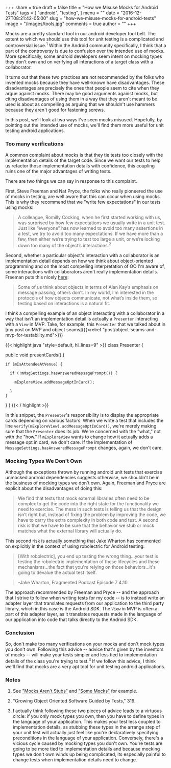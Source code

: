+++
share = true
draft = false
title = "How we Misuse Mocks for Android Tests"
tags = [
  "android",
  "testing",
]
menu = ""
date = "2016-12-27T08:21:42-05:00"
slug = "how-we-misuse-mocks-for-android-tests"
image = "/images/tools.jpg"
comments = true
author = ""
+++

Mocks are a pretty standard tool in our android developer tool belt. The extent to which we should use this tool for unit testing is a complicated and controversial issue.<sup>1</sup> Within the Android community specifically, I think that a part of the controversy is due to confusion over the intended use of mocks. More specifically, some android developers seem intent on mocking types they don't own and on verifying all interactions of a target class with a collaborator.

It turns out that these two practices are not recommended by the folks who invented mocks because they have well-known have disadvantages. These disadvantages are precisely the ones that people seem to cite when they argue against mocks. There may be good arguments against mocks, but citing disadvantages of using them in a way that they aren't meant to be used is about as compelling as arguing that we shouldn't use hammers because they aren't good for fastening screws.

In this post, we'll look at two ways I've seen mocks misused. Hopefully, by pointing out the intended use of mocks, we'll find them more useful for unit testing android applications.

### Too many verifications

A common complaint about mocks is that they tie tests too closely with the implementation details of the target code. Since we want our tests to help us refactor those implementation details with confidence, this coupling ruins one of the major advantages of writing tests.

There are two things we can say in response to this complaint.

First, Steve Freeman and Nat Pryce, the folks who really pioneered the use of mocks in testing, are well aware that this can occur when using mocks. This is why they recommend that we "write few expectations" in our tests using mocks:

>A colleague, Romilly Cocking, when he first started working with us, was surprised by how few expectations we usually write in a unit test. Just like “everyone” has now learned to avoid too many assertions in a test, we try to avoid too many expectations. If we have more than a few, then either we’re trying to test too large a unit, or we’re locking down too many of the object’s interactions.<sup>2</sup>

Second, whether a particular object's interaction with a collaborator is an implementation detail depends on how we think about object-oriented programming and on the most compelling interpretation of OO I'm aware of, some interactions with collaborators aren't really implementation details. Freeman puts this nicely [here](http://higherorderlogic.com/2013/01/some-mocks/):

>Some of us think about objects in terms of Alan Kay’s emphasis on message passing, others don’t. In my world, I’m interested in the protocols of how objects communicate, not what’s inside them, so testing based on interactions is a natural fit.

I think a compelling example of an object interacting with a collaborator in a way that isn't an implementation detail is actually a `Presenter` interacting with a `View` in MVP. Take, for example, this `Presenter` that we talked about in [my post on MVP and object seams]({{<relref "post/object-seams-and-mvp-for-testability.md">}})

{{< highlight java "style=default, hl_lines=9" >}}
class Presenter {

  public void presentCards() {

    if (mIsAttendeeAtVenue) {

      if (!mMsgSettings.hasAnsweredMessagePrompt()) {

        mExploreView.addMessageOptInCard();

      }
    }
  }
}
{{< / highlight >}}

In this snippet, the `Presenter`'s responsibility is to display the appropriate cards depending on various factors. When we write a test that includes the line `verify(mExploreView).addMessageOptInCard()`, we're merely making sure that the `Presenter` does its job. We're concerned with the "what," not with the "how." If `mExploreView` wants to change how it actually adds a message opt in card, we don't care. If the implementation of `MessageSettings.hasAnsweredMessagePrompt` changes, again, we don't care.

### Mocking Types We Don't Own

Although the exceptions thrown by running android unit tests that exercise unmocked android dependencies suggests otherwise, we shouldn't be in the business of mocking types we don't own. Again, Freeman and Pryce are explicit about the disadvantages of doing this:

>We find that tests that mock external libraries often need to be complex to get the code into the right state for the functionality we need to exercise. The mess in such tests is telling us that the design isn’t right but, instead of fixing the problem by improving the code, we have to carry the extra complexity in both code and test. A second risk is that we have to be sure that the behavior we stub or mock matches what the external library will actually do.

This second risk is actually something that Jake Wharton has commented on explicitly in the context of using robolectric for Android testing:

>[With robolectric], you end up testing the wrong thing...your test is testing the robolectric implementation of these lifecycles and these mechanisms...the fact that you're relying on those behaviors...it's going to devalue the actual test itself.

>-Jake Wharton, Fragmented Podcast Episode 7 4:10

The approach recommended by Freeman and Pryce -- and the approach that I strive to follow when writing tests for my code -- is to instead write an adapter layer that translates requests from our application to the third party library, which in this case is the Android SDK. The `View` in MVP is often a part of this adapter layer, as it translates requests made in the language of our application into code that talks directly to the Android SDK.

### Conclusion

So, don't make too many verifications on your mocks and don't mock types you don't own. Following this advice -- advice that's given by the inventors of mocks -- will make your tests simpler and less tied to implementation details of the class you're trying to test.<sup>3</sup> If we follow this advice, I think we'll find that mocks are a very apt tool for unit testing android applications.

### Notes

1. See ["Mocks Aren't Stubs"](http://martinfowler.com/articles/mocksArentStubs.html) and ["Some Mocks"](http://higherorderlogic.com/2013/01/some-mocks/) for example.

1. "Growing Object Oriented Software Guided by Tests," 319.

1. I actually think following these two pieces of advice leads to a virtuous circle: if you only mock types you own, then you have to define types in the language of your application. This makes your test less coupled to implementation details, as stubbing these types in the arrange step of your unit test will actually just feel like you're declaratively specifying preconditions in the language of your application. Conversely, there's a vicious cycle caused by mocking types you don't own. You're tests are going to be more tied to implementation details and because mocking types we don't own winds up being complicated, its especially painful to change tests when implementation details need to change.
